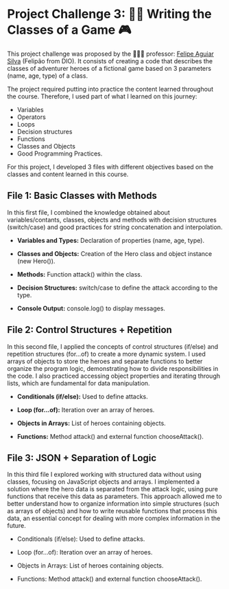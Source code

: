 # **Project Challenge 3: ✍🏻 Writing the Classes of a Game** 🎮

This project challenge was proposed by the 👨🏻‍🏫 professor: [Felipe Aguiar Silva]((https://www.linkedin.com/in/felipeaguiar-exe/)) (Felipão from DIO). It consists of creating a code that describes the classes of adventurer heroes of a fictional game based on 3 parameters (name, age, type) of a class.

The project required putting into practice the content learned throughout the course. Therefore, I used part of what I learned on this journey:

- Variables
- Operators
- Loops
- Decision structures
- Functions
- Classes and Objects
- Good Programming Practices.

For this project, I developed 3 files with different objectives based on the classes and content learned in this course.

## **File 1: Basic Classes with Methods**

In this first file, I combined the knowledge obtained about variables/contants, classes, objects and methods with decision structures (switch/case) and good practices for string concatenation and interpolation.

- **Variables and Types:** Declaration of properties (name, age, type).

- **Classes and Objects:** Creation of the Hero class and object instance (new Hero()).

- **Methods:** Function attack() within the class.

- **Decision Structures:** switch/case to define the attack according to the type.

- **Console Output:** console.log() to display messages.

## **File 2: Control Structures + Repetition**

In this second file, I applied the concepts of control structures (if/else) and repetition structures (for...of) to create a more dynamic system. I used arrays of objects to store the heroes and separate functions to better organize the program logic, demonstrating how to divide responsibilities in the code. I also practiced accessing object properties and iterating through lists, which are fundamental for data manipulation.

- **Conditionals (if/else):** Used to define attacks.

- **Loop (for...of):** Iteration over an array of heroes.

- **Objects in Arrays:** List of heroes containing objects.

- **Functions:** Method attack() and external function chooseAttack().

## **File 3: JSON + Separation of Logic**

In this third file I explored working with structured data without using classes, focusing on JavaScript objects and arrays. I implemented a solution where the hero data is separated from the attack logic, using pure functions that receive this data as parameters. This approach allowed me to better understand how to organize information into simple structures (such as arrays of objects) and how to write reusable functions that process this data, an essential concept for dealing with more complex information in the future.

- Conditionals (if/else): Used to define attacks.

- Loop (for...of): Iteration over an array of heroes.

- Objects in Arrays: List of heroes containing objects.

- Functions: Method attack() and external function chooseAttack().
